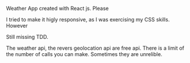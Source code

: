 
Weather App created with React js. Please

I tried to make it higly responsive, as I was exercising my CSS skills. However

Still missing TDD.

The weather api, the revers geolocation api are free api. There is a limit of the number of calls you can make. Sometimes they are unrelible.

